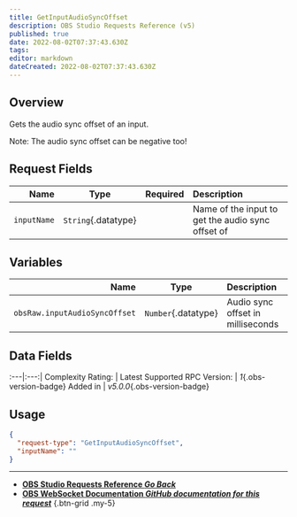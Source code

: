 ```yaml
---
title: GetInputAudioSyncOffset
description: OBS Studio Requests Reference (v5)
published: true
date: 2022-08-02T07:37:43.630Z
tags: 
editor: markdown
dateCreated: 2022-08-02T07:37:43.630Z
---
```


## Overview
Gets the audio sync offset of an input.

Note: The audio sync offset can be negative too!

## Request Fields
Name | Type | Required| Description |
----:|:----:|:-------:|:------------|
`inputName` | `String`{.datatype} | <i class="mdi mdi-check-bold"></i> | Name of the input to get the audio sync offset of

## Variables
Name | Type | Description | 
----:|:---------:|:------------|
`obsRaw.inputAudioSyncOffset` | `Number`{.datatype} | Audio sync offset in milliseconds

## Data Fields
:---|:---:|
Complexity Rating: | <span class="stars stars--3"></span>
Latest Supported RPC Version: | *1*{.obs-version-badge}
Added in | *v5.0.0*{.obs-version-badge}

## Usage
```json
{
  "request-type": "GetInputAudioSyncOffset",
  "inputName": ""
}
```

---

- [<i class="mdi mdi-chevron-left"></i>**OBS Studio Requests Reference *Go Back***](/en/Broadcasters/OBS/Requests)
- [<i class="mdi mdi-github"></i> **OBS WebSocket Documentation *GitHub documentation for this request***](https://github.com/obsproject/obs-websocket/blob/master/docs/generated/protocol.md#getinputaudiosyncoffset)
{.btn-grid .my-5}